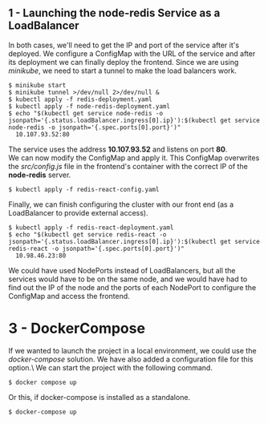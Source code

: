## 1 - Launching the node-redis Service as a LoadBalancer
In both cases, we'll need to get the IP and port of the service after it's deployed. We configure a ConfigMap with the URL of the service and after its deployment we can finally deploy the frontend. Since we are using *minikube*, we need to start a tunnel to make the load balancers work.
```
$ minikube start
$ minikube tunnel >/dev/null 2>/dev/null &
$ kubectl apply -f redis-deployment.yaml 
$ kubectl apply -f node-redis-deployment.yaml 
$ echo "$(kubectl get service node-redis -o jsonpath='{.status.loadBalancer.ingress[0].ip}'):$(kubectl get service node-redis -o jsonpath='{.spec.ports[0].port}')"
  10.107.93.52:80
```

The service uses the address **10.107.93.52** and listens on port **80**.\
We can now modify the ConfigMap and apply it. This ConfigMap overwrites the *src/config.js* file in the frontend's container with the correct IP of the **node-redis** server.
```
$ kubectl apply -f redis-react-config.yaml
```

Finally, we can finish configuring the cluster with our front end (as a LoadBalancer to provide external access).
```
$ kubectl apply -f redis-react-deployment.yaml
$ echo "$(kubectl get service redis-react -o jsonpath='{.status.loadBalancer.ingress[0].ip}'):$(kubectl get service redis-react -o jsonpath='{.spec.ports[0].port}')"
  10.98.46.23:80
```

We could have used NodePorts instead of LoadBalancers, but all the services would have to be on the same node, and we would have had to find out the IP of the node and the ports of each NodePort to configure the ConfigMap and access the frontend.

# 3 - DockerCompose
If we wanted to launch the project in a local environment, we could use the *docker-compose* solution. We have also added a configuration file for this option.\ We can start the project with the following command.
```
$ docker compose up
```
Or this, if docker-compose is installed as a standalone.
```
$ docker-compose up 
```
